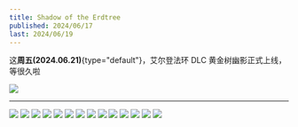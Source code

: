 ```yaml
---
title: Shadow of the Erdtree
published: 2024/06/17
last: 2024/06/19
---
```


这**周五(2024.06.21)**{type="default"}，艾尔登法环 DLC 黄金树幽影正式上线，等很久啦

![](/imgs/2024/shadow-of-the-erdtree/MCPF.png)

***

![](/imgs/2024/shadow-of-the-erdtree/1.jpg)
![](/imgs/2024/shadow-of-the-erdtree/2.jpg)
![](/imgs/2024/shadow-of-the-erdtree/3.jpg)
![](/imgs/2024/shadow-of-the-erdtree/4.jpg)
![](/imgs/2024/shadow-of-the-erdtree/5.jpg)
![](/imgs/2024/shadow-of-the-erdtree/6.jpg)
![](/imgs/2024/shadow-of-the-erdtree/7.jpg)
![](/imgs/2024/shadow-of-the-erdtree/8.jpg)
![](/imgs/2024/shadow-of-the-erdtree/9.jpg)
![](/imgs/2024/shadow-of-the-erdtree/10.jpg)
![](/imgs/2024/shadow-of-the-erdtree/11.jpg)
![](/imgs/2024/shadow-of-the-erdtree/12.jpg)
![](/imgs/2024/shadow-of-the-erdtree/13.jpg)
![](/imgs/2024/shadow-of-the-erdtree/14.jpg)